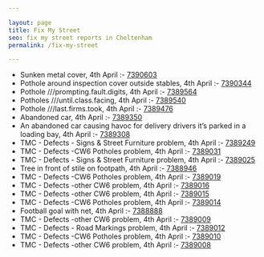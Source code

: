 ```yaml
---

layout: page
title: Fix My Street
seo: fix my street reports in Cheltenham
permalink: /fix-my-street

---
```


<!-- fix_marker starts -->

- Sunken metal cover, 4th April :- [7390603](https://www.fixmystreet.com/report/7390603)
- Pothole around inspection cover outside stables, 4th April :- [7390344](https://www.fixmystreet.com/report/7390344)
- Pothole ///prompting.fault.digits, 4th April :- [7389564](https://www.fixmystreet.com/report/7389564)
- Potholes ///until.class.facing, 4th April :- [7389540](https://www.fixmystreet.com/report/7389540)
- Pothole ///last.firms.took, 4th April :- [7389476](https://www.fixmystreet.com/report/7389476)
- Abandoned car, 4th April :- [7389350](https://www.fixmystreet.com/report/7389350)
- An abandoned car causing havoc for delivery drivers it’s parked in a loading bay, 4th April :- [7389308](https://www.fixmystreet.com/report/7389308)
- TMC - Defects - Signs & Street Furniture problem, 4th April :- [7389249](https://www.fixmystreet.com/report/7389249)
- TMC - Defects -CW6 Potholes  problem, 4th April :- [7389031](https://www.fixmystreet.com/report/7389031)
- TMC - Defects - Signs & Street Furniture problem, 4th April :- [7389025](https://www.fixmystreet.com/report/7389025)
- Tree in front of stile on footpath, 4th April :- [7388946](https://www.fixmystreet.com/report/7388946)
- TMC - Defects -CW6 Potholes  problem, 4th April :- [7389019](https://www.fixmystreet.com/report/7389019)
- TMC - Defects -other CW6 problem, 4th April :- [7389016](https://www.fixmystreet.com/report/7389016)
- TMC - Defects -other CW6 problem, 4th April :- [7389015](https://www.fixmystreet.com/report/7389015)
- TMC - Defects -CW6 Potholes  problem, 4th April :- [7389014](https://www.fixmystreet.com/report/7389014)
- Football goal with net, 4th April :- [7388888](https://www.fixmystreet.com/report/7388888)
- TMC - Defects -other CW6 problem, 4th April :- [7389009](https://www.fixmystreet.com/report/7389009)
- TMC - Defects - Road Markings problem, 4th April :- [7389012](https://www.fixmystreet.com/report/7389012)
- TMC - Defects -CW6 Potholes  problem, 4th April :- [7389010](https://www.fixmystreet.com/report/7389010)
- TMC - Defects -other CW6 problem, 4th April :- [7389008](https://www.fixmystreet.com/report/7389008)

<!-- fix_marker ends -->
